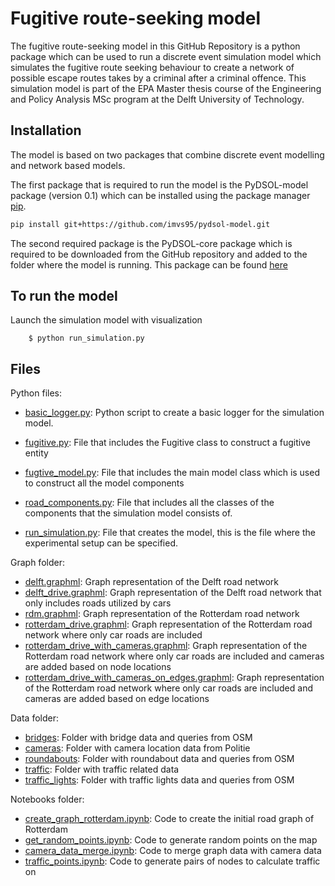 # Fugitive route-seeking model

The fugitive route-seeking model in this GitHub Repository is a python package which can be used to run a discrete event simulation model which simulates the fugitive route seeking behaviour to create a network of possible escape routes takes by a criminal after a criminal offence. This simulation model is part of the EPA Master thesis course of the Engineering and Policy Analysis MSc program at the Delft University of Technology.

## Installation

The model is based on two packages that combine discrete event modelling and network based models.

The first package that is required to run the model is the PyDSOL-model package (version 0.1) which can be installed using the package manager [pip](https://pip.pypa.io/en/stable/).

```bash
pip install git+https://github.com/imvs95/pydsol-model.git
```
The second required package is the PyDSOL-core package which is required to be downloaded from the GitHub repository and added to the folder where the model is running. This package can be found [here](https://github.com/averbraeck/pydsol-core)

## To run the model

Launch the simulation model with visualization
```
    $ python run_simulation.py
```

## Files

Python files:
* [basic_logger.py](basic_logger.py): Python script to create a basic logger for the simulation model.

* [fugitive.py](fugitive.py): File that includes the Fugitive class to construct a fugitive entity

* [fugtive_model.py](fugitive_model.py): File that includes the main model class which is used to construct all the model components

* [road_components.py](road_components.py): File that includes all the classes of the components that the simulation model consists of.

* [run_simulation.py](run_simulation.py): File that creates the model, this is the file where the experimental setup can be specified.

Graph folder:
* [delft.graphml](delft.graphml): Graph representation of the Delft road network
* [delft_drive.graphml](delft_drive.graphml): Graph representation of the Delft road network that only includes roads utilized by cars
* [rdm.graphml](rdm.graphml): Graph representation of the Rotterdam road network
* [rotterdam_drive.graphml](rotterdam_drive.graphml): Graph representation of the Rotterdam road network where only car roads are included
* [rotterdam_drive_with_cameras.graphml](rotterdam_drive_with_cameras.graphml): Graph representation of the Rotterdam road network where only car roads are included and cameras are added based on node locations
* [rotterdam_drive_with_cameras_on_edges.graphml](rotterdam_drive_with_cameras_on_edges.graphml): Graph representation of the Rotterdam road network where only car roads are included and cameras are added based on edge locations

Data folder:
* [bridges](bridges): Folder with bridge data and queries from OSM
* [cameras](cameras): Folder with camera location data from Politie
* [roundabouts](roundabouts): Folder with roundabout data and queries from OSM
* [traffic](traffic): Folder with traffic related data
* [traffic_lights](traffic_lights): Folder with traffic lights data and queries from OSM

Notebooks folder:
* [create_graph_rotterdam.ipynb](create_graph_rotterdam.ipynb): Code to create the initial road graph of Rotterdam
* [get_random_points.ipynb](get_random_points.ipynb): Code to generate random points on the map
* [camera_data_merge.ipynb](camera_data_merge.ipynb): Code to merge graph data with camera data
* [traffic_points.ipynb](traffic_points.ipynb): Code to generate pairs of nodes to calculate traffic on
